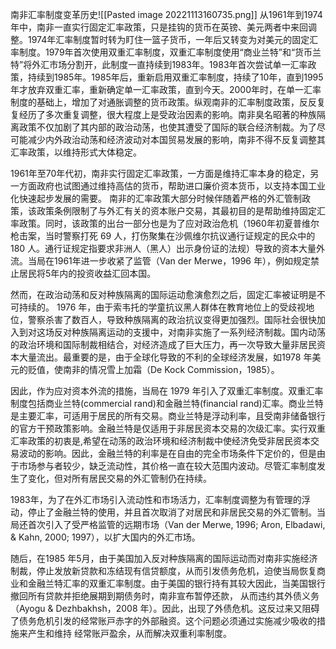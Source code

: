 南非汇率制度变革历史![[Pasted image 20221113160735.png]]
从1961年到1974年中，南非一直实行固定汇率政策，只是挂钩的货币在英镑、美元两者中来回调整。1974年汇率制度暂时转为盯住一篮子货币，一年后又转变为对美元的固定汇率制度。1979年首次使用双重汇率制度，双重汇率制度使用“商业兰特”和“货币兰特”将外汇市场分割开，此制度一直持续到1983年。1983年首次尝试单一汇率政策，持续到1985年。1985年后，重新启用双重汇率制度，持续了10年，直到1995年才放弃双重汇率，重新确定单一汇率政策，直到今天。2000年时，在单一汇率制度的基础上，增加了对通胀调整的货币政策。纵观南非的汇率制度政策，反反复复经历了多次重复调整，很大程度上是受政治因素的影响。南非臭名昭著的种族隔离政策不仅加剧了其内部的政治动荡，也使其遭受了国际的联合经济制裁。为了尽可能减少内外政治动荡和经济波动对本国贸易发展的影响，南非不得不反复调整其汇率政策，以维持形式大体稳定。


1961年至70年代初，南非实行固定汇率政策，一方面是维持汇率本身的稳定，另一方面政府也试图通过维持高估的货币，帮助进口廉价资本货币，以支持本国工业化快速起步发展的需要。
南非的汇率政策大部分时候伴随着严格的外汇管制政策，该政策条例限制了与外汇有关的资本账户交易，其最初目的是帮助维持固定汇率政策。同时，该政策的出台一部分也是为了应对政治危机（1960年初夏普维尔枪击案，当时警察打死 69 ⼈，打伤聚集在沙佩维尔抗议通行证规定的⺠众中的 180 ⼈。通行证规定指要求⾮洲⼈（⿊⼈）出⽰⾝份证的法规）导致的资本大量外流。当局在1961年进一步收紧了监管（Van der Merwe，1996 年），例如规定禁止居民将5年内的投资收益汇回本国。

然⽽，在政治动荡和反对种族隔离的国际运动愈演愈烈之后，固定汇率被证明是不可持续的。
1976 年，由于索⻙托的学童抗议⿊⼈群体在教育地位上的受歧视地位，警察杀害了数百⼈，导致种族隔离的政治抗议变得更加强烈。国际社会很快加入到对这场反对种族隔离运动的支援中，对南⾮实施了⼀系列经济制裁。国内动荡的政治环境和国际制裁相结合，对经济造成了巨⼤压力，再一次导致⼤量⾮居⺠资本⼤量流出。最重要的是，由于全球化导致的不利的全球经济发展，如1978 年美元的贬值，使南非的情况雪上加霜（De Kock Commission，1985）。

因此，作为应对资本外流的措施，当局在 1979 年引⼊了双重汇率制度。双重汇率制度包括商业兰特(commercial rand)和⾦融兰特(financial rand)汇率。商业兰特是主要汇率，可适⽤于居⺠的所有交易。商业兰特是浮动利率，且受南⾮储备银行的官⽅⼲预政策影响。⾦融兰特是仅适⽤于⾮居⺠资本交易的次级汇率。实行双重汇率政策的初衷是,希望在动荡的政治环境和经济制裁中使经济免受⾮居⺠资本交易波动的影响。因此，金融兰特的利率是在自由的完全市场条件下定价的，但是由于市场参与者较少，缺乏流动性，其价格一直在较大范围内波动。尽管汇率制度发生了变化，但对所有居民交易的外汇管制仍在持续。

1983年，为了在外汇市场引入流动性和市场活力，汇率制度调整为有管理的浮动，停止了金融兰特的使用，并且首次取消了对居民和非居民交易的外汇管制。当局还首次引入了受严格监管的远期市场（Van der Merwe, 1996; Aron, Elbadawi, & Kahn, 2000; 1997），以扩大国内的外汇市场。

随后，在1985 年5⽉，由于美国加⼊反对种族隔离的国际运动而对南⾮实施经济制裁，停⽌发放新贷款和冻结现有信贷额度，从⽽引发债务危机，迫使当局恢复商业和⾦融兰特汇率的双重汇率制度。由于美国的银行持有其较大因此，当美国银行撤回所有贷款并拒绝展期到期债务时，南⾮宣布暂停还款， 从⽽违约其外债义务（Ayogu & Dezhbakhsh，2008 年）。因此，出现了外债危机。这反过来⼜阻碍 了债务危机引发的经常账⼾⾚字的外部融资。这个问题必须通过实施减少吸收的措施来产⽣和维持 经常账⼾盈余，从⽽解决双重利率制度。